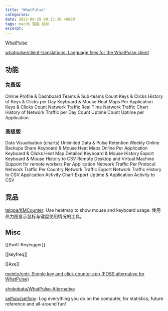 ```yaml
---
title: "WhatPulse"
categories: 
date: 2022-09-29 09:35:38 +0800
tags: macOS 键盘 鼠标
excerpt: 
---
```




[WhatPulse](https://whatpulse.org)


[whatpulse/client-translations: Language files for the WhatPulse client](https://github.com/whatpulse/client-translations)
## 功能


### 免费版
Online Profile & Dashboard
Teams & Sub-teams
Count Keys & Clicks
History of Keys & Clicks per Day
Keyboard & Mouse Heat Maps
Per Application Keys & Clicks
Count Network Traffic
Real Time Network Traffic Chart
History of Network Traffic per Day
Count Uptime
Count Uptime per Application

### 高级版
Data Visualisation (charts)
Unlimited Data & Pulse Retention
Weekly Online Backups
Share Keyboard & Mouse Heat Maps Online
Per Application Keyboard & Clicks Heat Map
Detailed Keyboard & Mouse History
Export Keyboard & Mouse History to CSV
Remote Desktop and Virtual Machine Support for remote workers
Per Application Network Traffic
Per Protocol Network Traffic
Per Country Network Traffic
Export Network Traffic History to CSV
Application Activity Chart
Export Uptime & Application Activity to CSV






## 竞品


[telppa/KMCounter](https://github.com/telppa/KMCounter): Use heatmap to show mouse and keyboard usage. 使用热力图显示鼠标与键盘使用情况的工具。



## Misc

[[Swift-Keylogger]]

[[keyfreq]]

[[Axe]]


[meinto/cntr: Simple key and click counter app (FOSS alternative for WhatPulse)](https://github.com/meinto/cntr)

[shokobata/WhatPulse-Alternative](https://github.com/shokobata/WhatPulse-Alternative)


[selfspy/selfspy](https://github.com/selfspy/selfspy): Log everything you do on the computer, for statistics, future reference and all-around fun!




